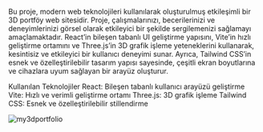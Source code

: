 
Bu proje, modern web teknolojileri kullanılarak oluşturulmuş etkileşimli bir 3D portföy web sitesidir. Proje, çalışmalarınızı, becerilerinizi ve deneyimlerinizi görsel olarak etkileyici bir şekilde sergilemenizi sağlamayı amaçlamaktadır. React’in bileşen tabanlı UI geliştirme yapısını, Vite’in hızlı geliştirme ortamını ve Three.js’in 3D grafik işleme yeteneklerini kullanarak, kesintisiz ve etkileyici bir kullanıcı deneyimi sunar. Ayrıca, Tailwind CSS’in esnek ve özelleştirilebilir tasarım yapısı sayesinde, çeşitli ekran boyutlarına ve cihazlara uyum sağlayan bir arayüz oluşturur.

Kullanılan Teknolojiler
React: Bileşen tabanlı kullanıcı arayüzü geliştirme
Vite: Hızlı ve verimli geliştirme ortamı
Three.js: 3D grafik işleme
Tailwind CSS: Esnek ve özelleştirilebilir stillendirme


![my3dportfolio](https://github.com/user-attachments/assets/42864e0f-950f-4ca6-8f70-06afe4de2a21)
